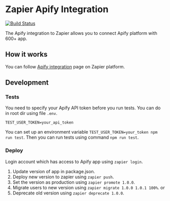 # Zapier Apify Integration
<a href="https://travis-ci.org/apifytech/apify-zapier-integration?branch=master"><img src="https://travis-ci.org/apifytech/apify-zapier-integration.svg?branch=master" alt="Build Status" style="display:inherit;"></a>

The Apify integration to Zapier allows you to connect Apify platform with 600+ app.

## How it works

You can follow [Apify integration](https://zapier.com/apps/Apify/integrations) page on Zapier platform.


## Development

### Tests

You need to specify your Apify API token before you run tests.
You can do in root dir using file `.env`.
```text
TEST_USER_TOKEN=your_api_token
```
You can set up an environment variable `TEST_USER_TOKEN=your_token npm run test`.
Then you can run tests using command `npm run test`.

### Deploy

Login account which has access to Apify app using `zapier login`.

1. Update version of app in package.json.
2. Deploy new version to zapier using `zapier push`.
3. Set the version as production using `zapier promote 1.0.0`.
4. Migrate users to new version using `zapier migrate 1.0.0 1.0.1 100%`.
or 
4. Deprecate old version using `zapier deprecate 1.0.0`.


